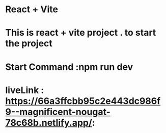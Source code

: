 # React + Vite

 # This is react + vite project . to start the project 

 # Start Command :npm run dev

 # liveLink : https://66a3ffcbb95c2e443dc986f9--magnificent-nougat-78c68b.netlify.app/:

